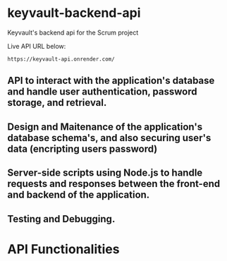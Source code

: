 # keyvault-backend-api
Keyvault's backend api for the Scrum project

Live API URL below:
```
https://keyvault-api.onrender.com/
```

## API to interact with the application's database and handle user authentication, password storage, and retrieval.

## Design and Maitenance of the application's database schema's, and also securing user's data (encripting users password)

## Server-side scripts using Node.js to handle requests and responses between the front-end and backend of the application.

## Testing and Debugging.

# API Functionalities 
